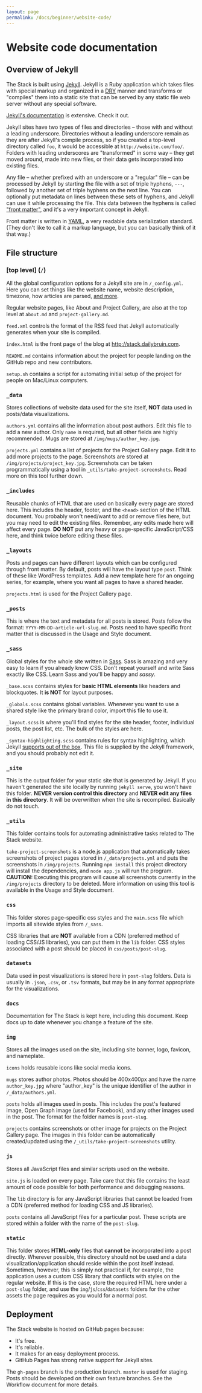 ```yaml
---
layout: page
permalink: /docs/beginner/website-code/
---
```


# Website code documentation

## Overview of Jekyll

The Stack is built using [Jekyll](http://jekyllrb.com/). Jekyll is a Ruby
application which takes files with special markup and organized in a
[DRY](https://en.wikipedia.org/wiki/Don%27t_repeat_yourself) manner and
transforms or "compiles" them into a static site that can be served by any
static file web server without any special software.

[Jekyll's documentation](http://jekyllrb.com/docs/home/) is extensive. Check
it out.

Jekyll sites have two types of files and directories – those with and without
a leading underscore. Directories without a leading underscore remain as they
are after Jekyll's compile process, so if you created a top-level directory
called  `foo`, it would be accessible at `http://website.com/foo/`. Folders
with leading underscores are "transformed" in some way – they get moved around,
made into new files, or their data gets incorporated into existing files.

Any file – whether prefixed with an underscore or a "regular"
file – can be processed by Jekyll by starting the file with a set of
triple hyphens, `---`, followed by another set of triple hyphens on the next
line. You can optionally put metadata on lines between these sets of hyphens,
and Jekyll can use it while processing the file. This data between the
hyphens is called ["front matter"](http://jekyllrb.com/docs/frontmatter/),
and it's a very important concept in Jekyll.

Front matter is written in [YAML](http://www.yaml.org/refcard.html), a very
readable data serialization standard. (They don't like to call it a markup
language, but you can basically think of it that way.)

## File structure

### [top level] (`/`)

All the global configuration options for a Jekyll site are in `/_config.yml`.
Here you can set things like the website name, website description,
timezone, how articles are parsed,
[and more](https://jekyllrb.com/docs/configuration/).

Regular website pages, like About and Project Gallery, are also at the top
level at `about.md` and `project-gallery.md`.

`feed.xml` controls the format of the RSS feed that Jekyll automatically
generates when your site is compiled.

`index.html` is the front page of the blog at http://stack.dailybruin.com.

`README.md` contains information about the project for people landing on
the GitHub repo and new contributors.

`setup.sh` contains a script for automating initial setup of the project 
for people on Mac/Linux computers.

### `_data`

Stores collections of website data used for the site itself, **NOT** data used
in posts/data visualizations.

`authors.yml` contains all the information about post authors. Edit this file
to add a new author. Only `name` is required, but all other fields are
highly recommended. Mugs are stored at `/img/mugs/author_key.jpg`.

`projects.yml` contains a list of projects for the Project Gallery page. Edit
it to add more projects to the page. Screenshots are stored at
`/img/projects/project_key.jpg`. Screenshots can be taken programmatically
using a tool in `_utils/take-project-screenshots`. Read more on this tool
further down.

### `_includes`

Reusable chunks of HTML that are used on basically every page are stored here.
This includes the header, footer, and the `<head>` section of the HTML document.
You probably won't need/want to add or remove files here, but you may need to
edit the existing files. Remember, any edits made here will affect every page.
**DO NOT** put any heavy or page-specific JavaScript/CSS here, and think
twice before editing these files.

### `_layouts`

Posts and pages can have different layouts which can be configured through
front matter. By default, posts will have the layout type `post`. Think of
these like WordPress templates. Add a new template here for an ongoing series,
for example, where you want all pages to have a shared header.

`projects.html` is used for the Project Gallery page.

### `_posts`

This is where the text and metadata for all posts is stored. Posts follow
the format: `YYYY-MM-DD-article-url-slug.md`. Posts need to have specific
front matter that is discussed in the Usage and Style document.

### `_sass`

Global styles for the whole site written in [Sass](http://sass-lang.com/).
Sass is amazing and very easy to learn if you already know CSS. Don't
repeat yourself and write Sass exactly like CSS. Learn Sass and you'll be
happy and *sassy*.

`_base.scss` contains styles for **basic HTML elements** like headers and
blockquotes. It **is NOT** for layout purposes.

`_globals.scss` contains global variables. Whenever you want to use a shared
style like the primary brand color, import this file to use it.

`_layout.scss` is where you'll find styles for the site header, footer,
individual posts, the post list, etc. The bulk of the styles are here.

`_syntax-highlighting.scss` contains rules for syntax highlighting, which
Jekyll
[supports out of the box](https://jekyllrb.com/docs/templates/#code-snippet-highlighting).
This file is supplied by the Jekyll framework, and you should probably not
edit it.

### `_site`

This is the output folder for your static site that is generated by Jekyll.
If you haven't generated the site locally by running `jekyll serve`, you won't
have this folder. **NEVER version control this directory** and **NEVER edit
any files in this directory**. It will be overwritten when the site is
recompiled. Basically do not touch.

### `_utils`

This folder contains tools for automating administrative tasks related to
The Stack website.

`take-project-screenshots` is a node.js application that automatically
takes screenshots of project pages stored in `/_data/projects.yml` and puts
the screenshots in `/img/projects`. Running `npm install` this project
directory will install the dependencies, and `node app.js` will run the program.
**CAUTION:** Executing this program will cause all screenshots currently in the
`/img/projects` directory to be deleted. More information on using this tool
is available in the Usage and Style document.

### `css`

This folder stores page-specific css styles and the `main.scss` file which
imports all sitewide styles from `/_sass`.

CSS libraries that are **NOT**
available from a CDN (preferred method of loading CSS/JS libraries), you
can put them in the `lib` folder. CSS styles associated with a post should
be placed in `css/posts/post-slug`.

### `datasets`

Data used in post visualizations is stored here in `post-slug` folders. Data
is usually in `.json`, `.csv`, or `.tsv` formats, but may be in any format
appropriate for the visualizations.

### `docs`

Documentation for The Stack is kept here, including this document. Keep docs
up to date whenever you change a feature of the site.

### `img`

Stores all the images used on the site, including site banner, logo, favicon,
and nameplate.

`icons` holds reusable icons like social media icons.

`mugs` stores author photos. Photos should be 400x400px and have the name
`author_key.jpg` where "author_key" is the unique identifier of the author in
`/_data/authors.yml`.

`posts` holds all images used in posts. This includes the post's featured
image, Open Graph image (used for Facebook), and any other images used in the
post. The format for the folder names is `post-slug`.

`projects` contains screenshots or other image for projects on the Project
Gallery page. The images in this folder can be automatically created/updated
using the `/_utils/take-project-screenshots` utility.

### `js`

Stores all JavaScript files and similar scripts used on the website.

`site.js` is loaded on every page. Take care that this file contains the least
amount of code possible for both performance and debugging reasons.

The `lib` directory is for any JavaScript libraries that cannot be loaded from
a CDN (preferred method for loading CSS and JS libraries).

`posts` contains all JavaScript files for a particular post. These scripts
are stored within a folder with the name of the `post-slug`.

### `static`

This folder stores **HTML-only** files that **cannot** be incorporated into
a post directly. Wherever possible, this directory should not be used and a
data visualization/application should reside within the post itself instead.
Sometimes, however, this is simply not practical if, for example, the
application uses a custom CSS library that conflicts with styles on the
regular website. If this is the case, store the required HTML here under a
`post-slug` folder, and use the `img`/`js`/`css`/`datasets` folders for
the other assets the page requires as you would for a normal post.

## Deployment

The Stack website is hosted on GitHub pages because:

- It's free.
- It's reliable.
- It makes for an easy deployment process.
- GitHub Pages has strong native support for Jekyll sites.

The `gh-pages` branch is the production branch. `master` is used for staging.
Posts should be developed on their own feature branches. See the Workflow
document for more details.
